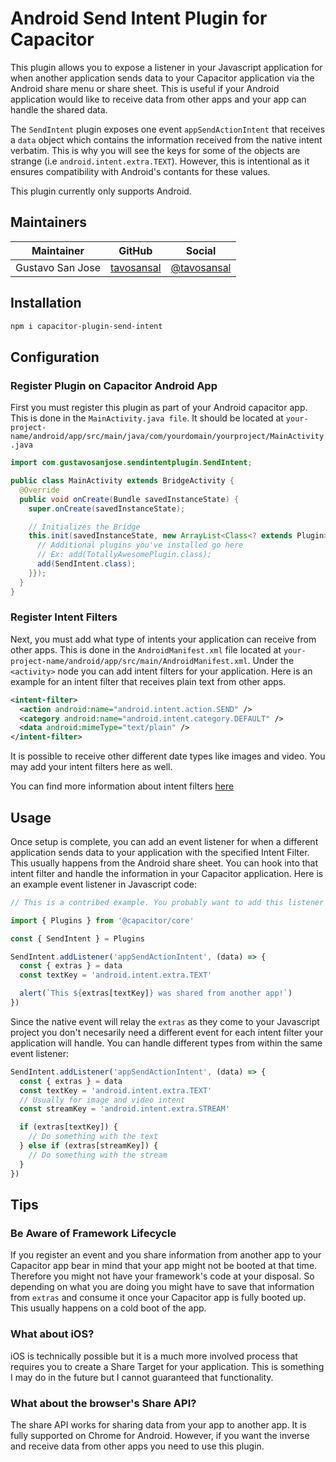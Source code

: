 <!-- <p align="center"><br><img src="https://user-images.githubusercontent.com/236501/85893648-1c92e880-b7a8-11ea-926d-95355b8175c7.png" width="128" height="128" /></p>
<h3 align="center">Example</h3>
<p align="center"><strong><code>@capacitor-community/send-intent</code></strong></p>
<p align="center">
  Capacitor community plugin for something awesome.
</p>

<p align="center">
  <img src="https://img.shields.io/maintenance/yes/2020?style=flat-square" />
  <a href="https://github.com/capacitor-community/example/actions?query=workflow%3A%22CI%22"><img src="https://img.shields.io/github/workflow/status/capacitor-community/example/CI?style=flat-square" /></a>
  <a href="https://www.npmjs.com/package/@capacitor-community/example"><img src="https://img.shields.io/npm/l/@capacitor-community/example?style=flat-square" /></a>
<br>
  <a href="https://www.npmjs.com/package/@capacitor-community/example"><img src="https://img.shields.io/npm/dw/@capacitor-community/example?style=flat-square" /></a>
  <a href="https://www.npmjs.com/package/@capacitor-community/example"><img src="https://img.shields.io/npm/v/@capacitor-community/example?style=flat-square" /></a> -->
<!-- ALL-CONTRIBUTORS-BADGE:START - Do not remove or modify this section -->
<!-- <a href="#contributors-"><img src="https://img.shields.io/badge/all%20contributors-0-orange?style=flat-square" /></a> -->
<!-- ALL-CONTRIBUTORS-BADGE:END -->
<!-- </p>  -->

# Android Send Intent Plugin for Capacitor

This plugin allows you to expose a listener in your Javascript application for when another application sends data to your Capacitor application via the Android share menu or share sheet. This is useful if your Android application would like to receive data from other apps and your app can handle the shared data.

The `SendIntent` plugin exposes one event `appSendActionIntent` that receives a `data` object which contains the information received from the native intent verbatim. This is why you will see the keys for some of the objects are strange (i.e `android.intent.extra.TEXT`). However, this is intentional as it ensures compatibility with Android's contants for these values.

This plugin currently only supports Android.

## Maintainers

| Maintainer       | GitHub                                      | Social                                        |
| ---------------- | ------------------------------------------- | --------------------------------------------- |
| Gustavo San Jose | [tavosansal](https://github.com/tavosansal) | [@tavosansal](https://twitter.com/tavosansal) |

## Installation

```bash
npm i capacitor-plugin-send-intent
```

## Configuration

### Register Plugin on Capacitor Android App

First you must register this plugin as part of your Android capacitor app. This is done in the `MainActivity.java file`. It should be located at `your-project-name/android/app/src/main/java/com/yourdomain/yourproject/MainActivity.java`

```java
import com.gustavosanjose.sendintentplugin.SendIntent;

public class MainActivity extends BridgeActivity {
  @Override
  public void onCreate(Bundle savedInstanceState) {
    super.onCreate(savedInstanceState);

    // Initializes the Bridge
    this.init(savedInstanceState, new ArrayList<Class<? extends Plugin>>() {{
      // Additional plugins you've installed go here
      // Ex: add(TotallyAwesomePlugin.class);
      add(SendIntent.class);
    }});
  }
}
```

### Register Intent Filters

Next, you must add what type of intents your application can receive from other apps. This is done in the `AndroidManifest.xml` file located at `your-project-name/android/app/src/main/AndroidManifest.xml`. Under the `<activity>` node you can add intent filters for your application. Here is an example for an intent filter that receives plain text from other apps.

```xml
<intent-filter>
  <action android:name="android.intent.action.SEND" />
  <category android:name="android.intent.category.DEFAULT" />
  <data android:mimeType="text/plain" />
</intent-filter>
```

It is possible to receive other different date types like images and video. You may add your intent filters here as well.

You can find more information about intent filters [here](https://developer.android.com/guide/components/intents-filters)

## Usage

Once setup is complete, you can add an event listener for when a different application sends data to your application with the specified Intent Filter.
This usually happens from the Android share sheet. You can hook into that intent filter and handle the information in your Capacitor application. Here is an example event listener in Javascript code:

```javascript
// This is a contribed example. You probably want to add this listener where you have other Capacitor listeners in your corresponding app code for your framework of choice.

import { Plugins } from '@capacitor/core'

const { SendIntent } = Plugins

SendIntent.addListener('appSendActionIntent', (data) => {
  const { extras } = data
  const textKey = 'android.intent.extra.TEXT'

  alert(`This ${extras[textKey]} was shared from another app!`)
})
```

Since the native event will relay the `extras` as they come to your Javascript project you don't necesarily need a different event for each intent filter your application will handle. You can handle different types from within the same event listener:

```javascript
SendIntent.addListener('appSendActionIntent', (data) => {
  const { extras } = data
  const textKey = 'android.intent.extra.TEXT'
  // Usually for image and video intent
  const streamKey = 'android.intent.extra.STREAM'

  if (extras[textKey]) {
    // Do something with the text
  } else if (extras[streamKey]) {
    // Do something with the stream
  }
})
```

## Tips

### Be Aware of Framework Lifecycle

If you register an event and you share information from another app to your Capacitor app bear in mind that your app might not be booted at that time. Therefore you might not have your framework's code at your disposal. So depending on what you are doing you might have to save that information from `extras` and consume it once your Capacitor app is fully booted up. This usually happens on a cold boot of the app.

### What about iOS?

iOS is technically possible but it is a much more involved process that requires you to create a Share Target for your application. This is something I may do in the future but I cannot guaranteed that functionality.

### What about the browser's Share API?

The share API works for sharing data from your app to another app. It is fully supported on Chrome for Android.
However, if you want the inverse and receive data from other apps you need to use this plugin.
